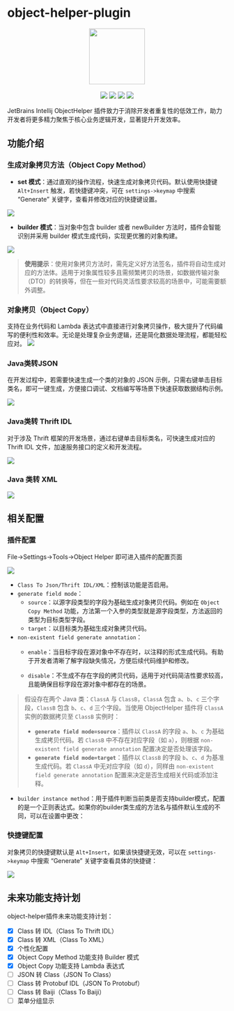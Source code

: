 # object-helper-plugin

<div align="center">
    <a href="https://plugins.jetbrains.com/plugin/15788-objecthelper" style="text-decoration:none"><img src="./src/main/resources/META-INF/pluginIcon.svg" width="128px"></a>
</div>
<br/>
<div align="center">
	<img src="https://img.shields.io/badge/version-v1.4.1-blue">
	<img src="https://img.shields.io/badge/license-Apache%202-red">
	<img src="https://img.shields.io/badge/size-3.95%20MB-yellowgreen">
	<img src="https://img.shields.io/badge/download-6.5k-green">
</div>

JetBrains Intellij ObjectHelper 插件致力于消除开发者重复性的低效工作，助力开发者将更多精力聚焦于核心业务逻辑开发，显著提升开发效率。

## 功能介绍

### 生成对象拷贝方法（Object Copy Method）

- **set 模式**：通过直观的操作流程，快速生成对象拷贝代码。默认使用快捷键 `Alt+Insert` 触发，若快捷键冲突，可在 `settings->keymap` 中搜索 “Generate” 关键字，查看并修改对应的快捷键设置。

![](https://image.bigcoder.cn/7fce876e-fa94-4780-bb14-584068c35963.gif)

- **builder 模式**：当对象中包含 builder 或者 newBuilder 方法时，插件会智能识别并采用 builder 模式生成代码，实现更优雅的对象构建。

![](https://image.bigcoder.cn/20240505142735.gif)

> **使用提示**：使用对象拷贝方法时，需先定义好方法签名，插件将自动生成对应的方法体。适用于对象属性较多且需频繁拷贝的场景，如数据传输对象（DTO）的转换等，但在一些对代码灵活性要求较高的场景中，可能需要额外调整。

### 对象拷贝（Object Copy）

支持在业务代码和 Lambda 表达式中直接进行对象拷贝操作，极大提升了代码编写的便利性和效率。无论是处理复杂业务逻辑，还是简化数据处理流程，都能轻松应对。
![](https://image.bigcoder.cn/20250614092815.gif)

### Java类转JSON

在开发过程中，若需要快速生成一个类的对象的 JSON 示例，只需右键单击目标类名，即可一键生成，方便接口调试、文档编写等场景下快速获取数据结构示例。

![](https://image.bigcoder.cn/20231224171155.gif)

### Java类转 Thrift IDL

对于涉及 Thrift 框架的开发场景，通过右键单击目标类名，可快速生成对应的 Thrift IDL 文件，加速服务接口的定义和开发流程。

![](https://image.bigcoder.cn/6eee7a02-8e4e-4f11-9b8c-81d661a920c5.gif)

### Java 类转 XML

![](https://image.bigcoder.cn/20231224171113.gif)

## 相关配置

### 插件配置

File->Settings->Tools->Object Helper 即可进入插件的配置页面

![](https://image.bigcoder.cn/202506140953046.png)

- `Class To Json/Thrift IDL/XML`：控制该功能是否启用。
- `generate field mode`：
  - `source`：以源字段类型的字段为基础生成对象拷贝代码。例如在 `Object Copy Method` 功能，方法第一个入参的类型就是源字段类型，方法返回的类型为目标类型字段。
  - `target`：以目标类为基础生成对象拷贝代码。
- `non-existent field generate annotation`：
  - `enable`：当目标字段在源对象中不存在时，以注释的形式生成代码。有助于开发者清晰了解字段缺失情况，方便后续代码维护和修改。

  - `disable`：不生成不存在字段的拷贝代码，适用于对代码简洁性要求较高，且能确保目标字段在源对象中都存在的场景。

> 假设存在两个 Java 类：`ClassA` 与 `ClassB`，`ClassA` 包含 `a`、`b`、`c` 三个字段，`ClassB` 包含 `b`、`c`、`d` 三个字段。当使用 ObjectHelper 插件将 `ClassA` 实例的数据拷贝至 `ClassB` 实例时：
>
> - **`generate field mode=source`**：插件以 `ClassA` 的字段 `a`、`b`、`c` 为基础生成拷贝代码。若 `ClassB` 中不存在对应字段（如 `a`），则根据 `non-existent field generate annotation` 配置决定是否处理该字段。
> - **`generate field mode=target`**：插件以 `ClassB` 的字段 `b`、`c`、`d` 为基准生成代码。若 `ClassA` 中无对应字段（如 `d`），同样由 `non-existent field generate annotation` 配置来决定是否生成相关代码或添加注释。

- `builder instance method`：用于插件判断当前类是否支持builder模式，配置的是一个正则表达式。如果你的builder类生成的方法名与插件默认生成的不同，可以在设置中更改：

### 快捷键配置

对象拷贝的快捷键默认是 `Alt+Insert`，如果该快捷键无效，可以在 `settings->keymap` 中搜索 “Generate” 关键字查看具体的快捷键：

![](https://image.bigcoder.cn/20220916173117.png)

## 未来功能支持计划

object-helper插件未来功能支持计划：

- [x] Class 转 IDL（Class To Thrift IDL）
- [x] Class 转 XML（Class To XML）
- [x] 个性化配置
- [x] Object Copy Method 功能支持 Builder 模式
- [x] Object Copy 功能支持 Lambda 表达式
- [ ] JSON 转 Class（JSON To Class）
- [ ] Class 转 Protobuf IDL（JSON To Protobuf）
- [ ] Class 转 Baiji（Class To Baiji）
- [ ] 菜单分组显示
